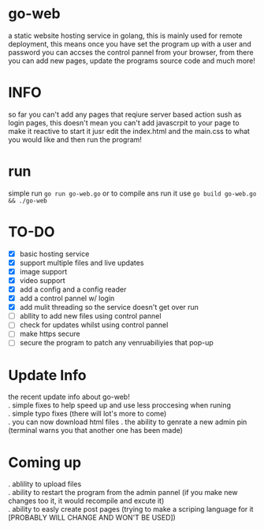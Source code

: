 # go-web
a static website hosting service in golang, this is mainly used for remote deployment, this means once you have set the program up with a user and password
you can accses the control pannel from your browser, from there you can add new pages, update the programs source code and much more!

# INFO
so far you can't add any pages that reqiure server based action sush as login pages, this doesn't mean you can't add javascrpit to your page to make it
reactive
to start it jusr edit the index.html and the main.css to what you would like and then run the program!

# run
simple run `go run go-web.go` or to compile ans run it use `go build go-web.go && ./go-web`

# TO-DO
- [X] basic hosting service
- [X] support multiple files and live updates
- [X] image support
- [X] video support
- [X] add a config and a config reader
- [X] add a control pannel w/ login
- [X] add mulit threading so the service doesn't get over run
- [ ] abllity to add new files using control pannel
- [ ] check for updates whilst using control pannel
- [ ] make https secure
- [ ] secure the program to patch any venruabiliyies that pop-up

# Update Info
the recent update info about go-web!  
. simple fixes to help speed up and use less proccesing when runing  
. simple typo fixes (there will lot's more to come)  
. you can now download html files
. the ability to genrate a new admin pin (terminal warns you that another one has been made)

# Coming up
. ablility to upload files  
. ability to restart the program from the admin pannel (if you make new changes too it, it would recompile and excute it)  
. ability to easly create post pages (trying to make a scriping language for it [PROBABLY WILL CHANGE AND WON'T BE USED])


